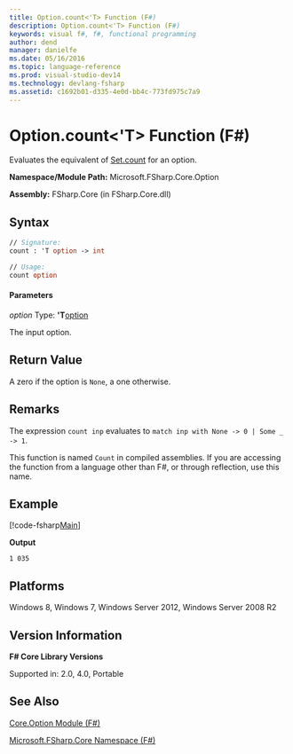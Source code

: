 ```yaml
---
title: Option.count<'T> Function (F#)
description: Option.count<'T> Function (F#)
keywords: visual f#, f#, functional programming
author: dend
manager: danielfe
ms.date: 05/16/2016
ms.topic: language-reference
ms.prod: visual-studio-dev14
ms.technology: devlang-fsharp
ms.assetid: c1692b01-d335-4e0d-bb4c-773fd975c7a9
---
```


# Option.count<'T> Function (F#)

Evaluates the equivalent of [Set.count](https://msdn.microsoft.com/library/54acc46d-af76-474e-9ff7-bd4bd6b7b4c4) for an option.

**Namespace/Module Path:** Microsoft.FSharp.Core.Option

**Assembly:** FSharp.Core (in FSharp.Core.dll)


## Syntax

```fsharp
// Signature:
count : 'T option -> int

// Usage:
count option
```

#### Parameters
*option*
Type: **'T**[option](https://msdn.microsoft.com/library/b08add48-34bf-4410-80a1-ef6a8daddc58)


The input option.

## Return Value

A zero if the option is `None`, a one otherwise.

## Remarks

The expression `count inp` evaluates to `match inp with None -> 0 | Some _ -> 1`.

This function is named `Count` in compiled assemblies. If you are accessing the function from a language other than F#, or through reflection, use this name.

## Example

[!code-fsharp[Main](snippets/fsoptions/snippet2.fs)]

**Output**

```
1 035
```

## Platforms
Windows 8, Windows 7, Windows Server 2012, Windows Server 2008 R2

## Version Information
**F# Core Library Versions**

Supported in: 2.0, 4.0, Portable

## See Also
[Core.Option Module &#40;F&#35;&#41;](Core.Option-Module-%5BFSharp%5D.md)

[Microsoft.FSharp.Core Namespace &#40;F&#35;&#41;](Microsoft.FSharp.Core-Namespace-%5BFSharp%5D.md)
